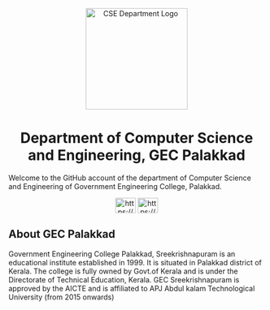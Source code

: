 <p align="center">
    <img src="https://avatars.githubusercontent.com/u/159063609" alt="CSE Department Logo" height="200" width="auto"/>
</p>

<h1 align="center">Department of Computer Science and Engineering, GEC Palakkad</h1>

Welcome to the GitHub account of the department of Computer Science and Engineering of Government Engineering College, Palakkad.

<p align="center">
<a href="https://linkedin.com/in/https://www.linkedin.com/company/csegecskp/" target="blank"><img align="center" src="https://raw.githubusercontent.com/rahuldkjain/github-profile-readme-generator/master/src/images/icons/Social/linked-in-alt.svg" alt="https://www.linkedin.com/company/csegecskp/" height="30" width="40" /></a>
<a href="https://instagram.com/https://www.instagram.com/cse_gecpkd/" target="blank"><img align="center" src="https://raw.githubusercontent.com/rahuldkjain/github-profile-readme-generator/master/src/images/icons/Social/instagram.svg" alt="https://www.instagram.com/cse_gecpkd/" height="30" width="40" /></a>
</p>

## About GEC Palakkad
Government Engineering College Palakkad, Sreekrishnapuram is an educational institute established in 1999. It is situated in Palakkad district of Kerala. The college is fully owned by Govt.of Kerala and is under the Directorate of Technical Education, Kerala. GEC Sreekrishnapuram is approved by the AICTE and is affiliated to APJ Abdul kalam Technological University (from 2015 onwards)

